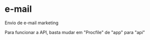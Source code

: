 # e-mail
Envio de e-mail marketing

Para funcionar a API, basta mudar em "Procfile" de "app" para "api"

